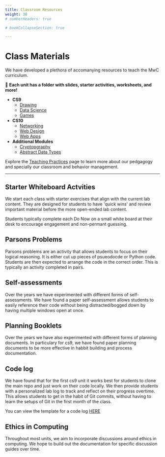 ```yaml
---
title: Classroom Resources
weight: 30
# numberHeaders: true

# bookCollapseSection: true

---
```


# Class Materials

We have developed a plethora of accomanying resources to teach the MwC curriculum. 

📁 **Each unit has a folder with slides, starter activities, worksheets, and more!**


- **CS9**
    - [Drawing](https://drive.google.com/drive/folders/1a2hvV7oqsPOXARQH0aDrrjt1mtGecbyj?usp=drive_link)
    - [Data Science](https://drive.google.com/drive/folders/1kB4wkr2I9xt5x2euO-yvqOTyc86AjDsC?usp=drive_link)
    - [Games](https://drive.google.com/drive/folders/1ZFE110hJc8hOAzzkdJSJBc2cAptU3hLV?usp=drive_link)
- **CS10**
    - [Networking](https://drive.google.com/drive/folders/1G4b7plhxDeuTeLYx5gyrzicJRmqm76_n?usp=drive_link)
    - [Web Design](https://drive.google.com/drive/folders/1RQEh6nty0K-PIC765j3Dxkt2HXRkExrw?usp=drive_link)
    - [Web Apps](https://drive.google.com/drive/folders/11BYVqWMt_ItUmZo0E5Jo7ZKvuTg7PrqH?usp=drive_link)
- **Additional Modules**
    - [Cryptopgraphy](https://drive.google.com/drive/folders/1YZMnqE4Tuf69Epte4pvO2cK6SooFghN_?usp=drive_link)
    - [Abstract Data Types](https://docs.google.com/presentation/d/1frnORS6qyiPH3OsZvKyz1q9dXM4o9VP0yFBCaxqbHkI/edit?usp=drive_link)

Explore the [Teaching Practices](practices) page to learn more about our pedgagogy and specially our classroom and behavior management.

---

## Starter Whiteboard Actvities

We start each class with starter exercises that align with the current lab content. They are designed for students to have 'quick wins' and review important material before the more open-ended lab content.

Students typically complete each Do Now on a small white board at their desk to encourage engagement and non-permant guessing.

<!-- 
## Kahoots -->


## Parsons Problems 

Parsons problems are an activity that allows students to focus on their logical reasoning. It is either cut up pieces of psueodocde or Python code. Students are then expected to arrange the code in the correct order. This is typically an activity completed in pairs. 

<!-- ## Worksheets

We  -->

## Self-assessments 

Over the years we have experimented with different forms of self-assessments. We have found a paper self-assessment allows students to easily reference their code without being distracted/bogged down by having multiple windows open at once. 

## Planning Booklets

Over the years we have also experimented with different forms of planning documents. In particulary for cs9, we have found paper planning documents to be more effective in habbit building and process documentation. 


## Code log
We have found that for the first cs9 unit it works best for students to clone the main repo and just work on their code locally. We then provide students with a personalized lab log to track and reflect on their progress overtime. This allows students to get in the habit of Git commits, without having to learn the setups of Git in the first month of the class. 

You can view the template for a code log [HERE](https://docs.google.com/document/d/1OCwATNEdQYxpJ_4c5j-NMwepgC59AggU9E6BbQXExM0/edit#heading=h.ljloxd1p2yx2)

## Ethics in Computing 

Throughout most units, we aim to incorporate discussions around ethics in computing. We hope to build out the documentation for specific discussion guides over time. 